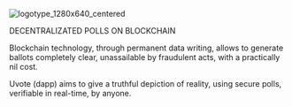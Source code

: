 

![logotype_1280x640_centered](https://github.com/uvote/uvote.github.io/assets/100132995/0b1077be-ad4e-4861-b796-7a1401dd0b02)



DECENTRALIZATED POLLS ON BLOCKCHAIN

 


Blockchain technology, through permanent data writing, allows to generate ballots completely clear, unassailable by fraudulent acts, with a practically nil cost.

Uvote (dapp) aims to give a truthful depiction of reality, using secure polls, verifiable in real-time, by anyone.
